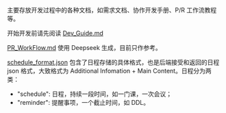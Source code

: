 主要存放开发过程中的各种文档，如需求文档、协作开发手册、P/R 工作流教程等。

开始开发前请先阅读 [Dev_Guide.md](./Dev_Guide.md)

[PR_WorkFlow.md](/docs/PR_WorkFlow.md) 使用 Deepseek 生成，目前只作参考。

[schedule_format.json](./schedule_format.json) 包含了日程存储的具体格式，也是后端接受和返回的日程 json 格式，大致格式为 Additional Infomation + Main Content。日程分为两类：

+ "schedule": 日程，持续一段时间，如一门课，一次会议；
+ "reminder": 提醒事项，一个截止时间，如 DDL。
